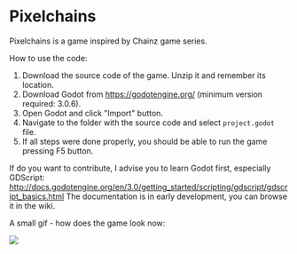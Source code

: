 # Pixelchains

Pixelchains is a game inspired by Chainz game series.

How to use the code:
1. Download the source code of the game. Unzip it and remember its location.
2. Download Godot from https://godotengine.org/ (minimum version required: 3.0.6).
3. Open Godot and click "Import" button.
4. Navigate to the folder with the source code and select `project.godot` file.
5. If all steps were done properly, you should be able to run the game pressing F5 button.

If do you want to contribute, I advise you to learn Godot first, especially GDScript: http://docs.godotengine.org/en/3.0/getting_started/scripting/gdscript/gdscript_basics.html
The documentation is in early development, you can browse it in the wiki.

A small gif - how does the game look now:

![](https://cdn.discordapp.com/attachments/490207110370426880/505423715262136330/chain1.gif)
